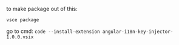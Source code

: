 to make package out of this:

`vsce package `

go to cmd:
`code --install-extension angular-i18n-key-injector-1.0.0.vsix`